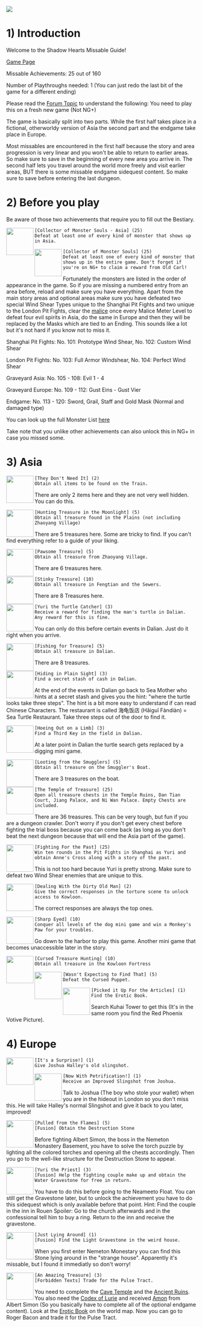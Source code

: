 ![](http://archive.thegia.com/psx2/shearts/logo.jpg)

# 1) Introduction

Welcome to the Shadow Hearts Missable Guide!

[Game Page](https://retroachievements.org/game/2989)

Missable Achievements: 25 out of 160

Number of Playthroughs needed: 1 (You can just redo the last bit of the game for a different ending)

Please read the [Forum Topic](https://retroachievements.org/viewtopic.php?t=18268) to understand the following: You need to play this on a fresh new game (Not NG+)

The game is basically split into two parts. While the first half takes place in a fictional, otherworldy version of Asia the second part and the endgame take place in Europe. 

Most missables are encountered in the first half because the story and area progression is very linear and you won't be able to return to earlier areas. So make sure to save in the beginning of every new area you arrive in.
The second half lets you travel around the world more freely and visit earlier areas, BUT there is some missable endgame sidequest content. So make sure to save before entering the last dungeon.

# 2) Before you play 

Be aware of those two achievements that require you to fill out the Bestiary.

<img align="left" width="72" height="72" src="https://media.retroachievements.org/Badge/300326.png">

```
[Collector of Monster Souls - Asia] (25)
Defeat at least one of every kind of monster that shows up in Asia.
```


<img align="left" width="72" height="72" src="https://media.retroachievements.org/Badge/303020.png">

```
[Collector of Monster Souls] (25)
Defeat at least one of every kind of monster that shows up in the entire game. Don't forget if you're on NG+ to claim a reward from Old Carl!
```

Fortunately the monsters are listed in the order of appearance in the game. So if you are missing a numbered entry from an area before, reload and make sure you have everything.
Apart from the main story areas and optional areas make sure you have defeated two special Wind Shear Types unique to the Shanghai Pit Fights and two unique to the London Pit Fights, clear the [malice](https://shadowhearts.fandom.com/wiki/Malice_Meter) once every Malice Meter Level to defeat four evil spirits in Asia, do the same in Europe and then they will be replaced by the Masks which are tied to an Ending.
This sounds like a lot but it's not hard if you know not to miss it.

Shanghai Pit Fights: No. 101: Prototype Wind Shear, No. 102: Custom Wind Shear

London Pit Fights: No. 103: Full Armor Windshear, No. 104: Perfect Wind Shear

Graveyard Asia: No. 105 - 108: Evil 1 - 4

Graveyard Europe: No. 109 - 112: Gust Eins - Gust Vier

Endgame: No. 113 - 120: Sword, Grail, Staff and Gold Mask (Normal and damaged type)

You can look up the full Monster List [here](https://gamefaqs.gamespot.com/ps2/459510-shadow-hearts/faqs/18841)

Take note that you unlike other achievements can also unlock this in NG+ in case you missed some.

# 3) Asia

<img align="left" width="72" height="72" src="https://media.retroachievements.org/Badge/288374.png">

```
[They Don't Need It] (2)
Obtain all items to be found on the Train.
```

There are only 2 items here and they are not very well hidden. You can do this.

<img align="left" width="72" height="72" src="https://media.retroachievements.org/Badge/288376.png">

```
[Hunting Treasure in the Moonlight] (5)
Obtain all treasure found in the Plains (not including Zhaoyang Village)
```

There are 5 treasures here. Some are tricky to find. If you can't find everything refer to a guide of your liking.

<img align="left" width="72" height="72" src="https://media.retroachievements.org/Badge/288370.png">

```
[Pawsome Treasure] (5)
Obtain all treasure from Zhaoyang Village.
```

There are 6 treasures here.

<img align="left" width="72" height="72" src="https://media.retroachievements.org/Badge/295315.png">

```
[Stinky Treasure] (10)
Obtain all treasure in Fengtian and the Sewers.
```

There are 8 Treasures here.

<img align="left" width="72" height="72" src="https://media.retroachievements.org/Badge/296001.png">

```
[Yuri the Turtle Catcher] (3)
Receive a reward for finding the man's turtle in Dalian. Any reward for this is fine.
```

You can only do this before certain events in Dalian. Just do it right when you arrive.

<img align="left" width="72" height="72" src="https://media.retroachievements.org/Badge/296003.png">

```
[Fishing for Treasure] (5)
Obtain all treasure in Dalian.
```

There are 8 treasures.

<img align="left" width="72" height="72" src="https://media.retroachievements.org/Badge/296004.png">

```
[Hiding in Plain Sight] (3)
Find a secret stash of cash in Dalian.
```

At the end of the events in Dalian go back to Sea Mother who hints at a secret stash and gives you the hint: "where the turtle looks take three steps". The hint is a bit more easy to understand if can read Chinese Characters. The restaurant is called 海龟饭店 (Hǎiguī Fàndiàn) = Sea Turtle Restaurant. Take three steps out of the door to find it.

<img align="left" width="72" height="72" src="https://media.retroachievements.org/Badge/296237.png">

```
[Hoeing Out on a Limb] (3)
Find a Third Key in the field in Dalian.
```

At a later point in Dalian the turtle search gets replaced by a digging mini game.

<img align="left" width="72" height="72" src="https://media.retroachievements.org/Badge/297291.png">

```
[Looting from the Smugglers] (5)
Obtain all treasure on the Smuggler's Boat.
```
There are 3 treasures on the boat.

<img align="left" width="72" height="72" src="https://media.retroachievements.org/Badge/299341.png">

```
[The Temple of Treasure] (25)
Open all treasure chests in the Temple Ruins, Dan Tian Court, Jiang Palace, and Ni Wan Palace. Empty Chests are included.
```

There are 36 treasures. This can be very tough, but fun if you are a dungeon crawler. Don't worry if you don't get every chest before fighting the trial boss because you can come back (as long as you don't beat the next dungeon because that will end the Asia part of the game).

<img align="left" width="72" height="72" src="https://media.retroachievements.org/Badge/298034.png">

```
[Fighting For the Past] (25)
Win ten rounds in the Pit Fights in Shanghai as Yuri and obtain Anne's Cross along with a story of the past.
```

This is not too hard because Yuri is pretty strong. Make sure to defeat two Wind Shear enemies that are unique to this.

<img align="left" width="72" height="72" src="https://media.retroachievements.org/Badge/299694.png">

```
[Dealing With the Dirty Old Man] (2)
Give the correct responses in the torture scene to unlock access to Kowloon.
```

The correct responses are always the top ones.

<img align="left" width="72" height="72" src="https://media.retroachievements.org/Badge/299651.png">

```
[Sharp Eyed] (10)
Conquer all levels of the dog mini game and win a Monkey's Paw for your troubles.
```

Go down to the harbor to play this game. Another mini game that becomes unaccessible later in the story.

<img align="left" width="72" height="72" src="https://media.retroachievements.org/Badge/299877.png">

```
[Cursed Treasure Hunting] (10)
Obtain all treasure in the Kowloon Fortress
```

<img align="left" width="72" height="72" src="https://media.retroachievements.org/Badge/299878.png">

```
[Wasn't Expecting to Find That] (5)
Defeat the Cursed Puppet.
```

<img align="left" width="72" height="72" src="https://media.retroachievements.org/Badge/300322.png">

```
[Picked it Up For the Articles] (1)
Find the Erotic Book.
```

Search Kuhai Tower to get this (It's in the same room you find the Red Phoenix Votive Picture).

# 4) Europe


<img align="left" width="72" height="72" src="https://media.retroachievements.org/Badge/302063.png">

```
[It's a Surprise!] (1)
Give Joshua Halley's old slingshot.
```

<img align="left" width="72" height="72" src="https://media.retroachievements.org/Badge/302065.png">

```
[Now With Petrification!] (1)
Receive an Improved Slingshot from Joshua.
```

Talk to Joshua (The boy who stole your wallet) when you are in the hideout in London so you don't miss this. He will take Halley's normal Slingshot and give it back to you later, improved!

<img align="left" width="72" height="72" src="https://media.retroachievements.org/Badge/302173.png">

```
[Pulled from the Flames] (5)
[Fusion] Obtain the Destruction Stone
```

Before fighting Albert Simon, the boss in the Nemeton Monastery Basement, you have to solve the torch puzzle by lighting all the colored torches and opening all the chests accordingly. Then you go to the well-like structure for the Destruction Stone to appear.

<img align="left" width="72" height="72" src="https://media.retroachievements.org/Badge/301840.png">

```
[Yuri the Priest] (3)
[Fusion] Help the fighting couple make up and obtain the Water Gravestone for free in return.
```
You have to do this before going to the Neameeto Float. You can still get the Gravestone later, but to unlock the achievement you have to do this sidequest which is only available before that point.
Hint: Find the couple in the inn in Rouen
Spoiler: Go to the church afterwards and in the confessional tell him to buy a ring. Return to the inn and receive the gravestone.

<img align="left" width="72" height="72" src="https://media.retroachievements.org/Badge/302064.png">

```
[Just Lying Around] (1)
[Fusion] Find the Light Gravestone in the weird house.
```
When you first enter Nemeton Monestary you can find this Stone lying around in the "strange house". Apparently it's missable, but I found it immediatly so don't worry!

<img align="left" width="72" height="72" src="https://media.retroachievements.org/Badge/302741.png">

```
[An Amazing Treasure] (3)
[Forbidden Texts] Trade for the Pulse Tract.
```

You need to complete the [Cave Temple](https://shadowhearts.fandom.com/wiki/Cave_Temple) and the [Ancient Ruins](https://shadowhearts.fandom.com/wiki/Ancient_Ruins). You also need the [Codex of Lurie](https://shadowhearts.fandom.com/wiki/Codex_of_Lurie) and received [Amon](https://shadowhearts.fandom.com/wiki/Amon) from Albert Simon (So you basically have to complete all of the optional endgame content). Look at the [Erotic Book](https://shadowhearts.fandom.com/wiki/Erotic_Book) on the world map. Now you can go to Roger Bacon and trade it for the Pulse Tract.